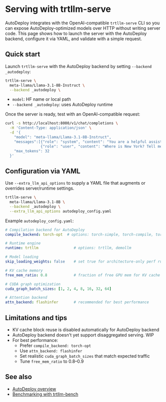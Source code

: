 # Serving with trtllm-serve

AutoDeploy integrates with the OpenAI-compatible `trtllm-serve` CLI so you can expose AutoDeploy-optimized models over HTTP without writing server code. This page shows how to launch the server with the AutoDeploy backend, configure it via YAML, and validate with a simple request.

## Quick start

Launch `trtllm-serve` with the AutoDeploy backend by setting `--backend _autodeploy`:

```bash
trtllm-serve \
  meta-llama/Llama-3.1-8B-Instruct \
  --backend _autodeploy \
```

- `model`: HF name or local path
- `--backend _autodeploy`: uses AutoDeploy runtime

Once the server is ready, test with an OpenAI-compatible request:

```bash
curl -s http://localhost:8000/v1/chat/completions \
  -H 'Content-Type: application/json' \
  -d '{
    "model": "meta-llama/Llama-3.1-8B-Instruct",
    "messages":[{"role": "system", "content": "You are a helpful assistant."},
                {"role": "user", "content": "Where is New York? Tell me in a single sentence."}],
    "max_tokens": 32
  }'
```

## Configuration via YAML

Use `--extra_llm_api_options` to supply a YAML file that augments or overrides server/runtime settings.

```bash
trtllm-serve \
  meta-llama/Llama-3.1-8B \
  --backend _autodeploy \
  --extra_llm_api_options autodeploy_config.yaml
```

Example `autodeploy_config.yaml`:

```yaml
# Compilation backend for AutoDeploy
compile_backend: torch-opt  # options: torch-simple, torch-compile, torch-cudagraph, torch-opt

# Runtime engine
runtime: trtllm                # options: trtllm, demollm

# Model loading
skip_loading_weights: false    # set true for architecture-only perf runs

# KV cache memory
free_mem_ratio: 0.8            # fraction of free GPU mem for KV cache

# CUDA graph optimization
cuda_graph_batch_sizes: [1, 2, 4, 8, 16, 32, 64]

# Attention backend
attn_backend: flashinfer       # recommended for best performance
```

## Limitations and tips

- KV cache block reuse is disabled automatically for AutoDeploy backend
- AutoDeploy backend doesn't yet support disaggregated serving. WIP
- For best performance:
  - Prefer `compile_backend: torch-opt`
  - Use `attn_backend: flashinfer`
  - Set realistic `cuda_graph_batch_sizes` that match expected traffic
  - Tune `free_mem_ratio` to 0.8–0.9

## See also

- [AutoDeploy overview](../auto-deploy.md)
- [Benchmarking with trtllm-bench](./benchmarking_with_trtllm_bench.md)

